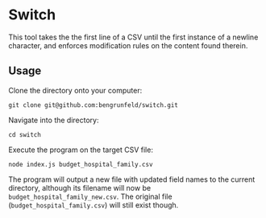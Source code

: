 # Switch

This tool takes the the first line of a CSV until the first instance of a newline character, and enforces modification rules on the content found therein.

## Usage

Clone the directory onto your computer:

`git clone git@github.com:bengrunfeld/switch.git`

Navigate into the directory:

`cd switch`

Execute the program on the target CSV file:

`node index.js budget_hospital_family.csv`

The program will output a new file with updated field names to the current directory, although its filename will now be `budget_hospital_family_new.csv`. The original file (`budget_hospital_family.csv`) will still exist though.